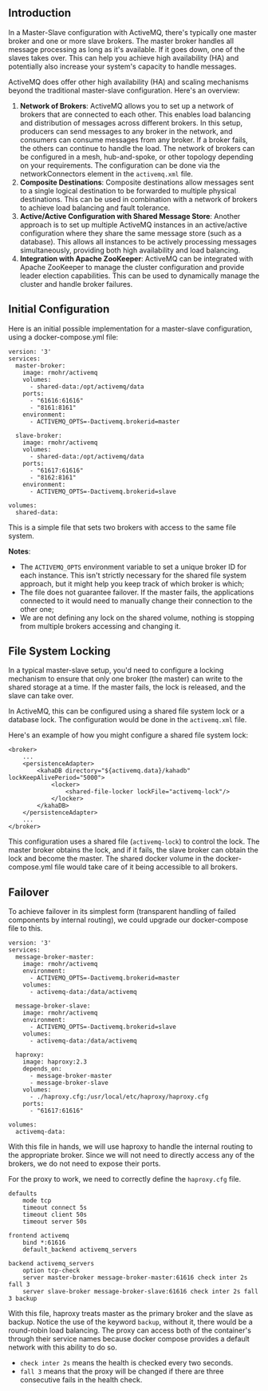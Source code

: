 ## Introduction
In a Master-Slave configuration with ActiveMQ, there's typically one master broker and one or more slave brokers. 
The master broker handles all message processing as long as it's available. If it goes down, one of the slaves takes 
over. This can help you achieve high availability (HA) and potentially also increase your system's capacity to handle 
messages.

ActiveMQ does offer other high availability (HA) and scaling mechanisms beyond the traditional master-slave configuration. 
Here's an overview:
1. **Network of Brokers**: ActiveMQ allows you to set up a network of brokers that are connected to each other. This 
enables load balancing and distribution of messages across different brokers. In this setup, producers can send messages 
to any broker in the network, and consumers can consume messages from any broker. If a broker fails, the others can 
continue to handle the load. The network of brokers can be configured in a mesh, hub-and-spoke, or other topology depending 
on your requirements. The configuration can be done via the networkConnectors element in the `activemq.xml` file. 
2. **Composite Destinations**: Composite destinations allow messages sent to a single logical destination to be forwarded to
multiple physical destinations. This can be used in combination with a network of brokers to achieve load balancing and 
fault tolerance. 
3. **Active/Active Configuration with Shared Message Store**: Another approach is to set up multiple ActiveMQ instances 
in an active/active configuration where they share the same message store (such as a database). This allows all instances 
to be actively processing messages simultaneously, providing both high availability and load balancing. 
4. **Integration with Apache ZooKeeper**: ActiveMQ can be integrated with Apache ZooKeeper to manage the cluster 
configuration and provide leader election capabilities. This can be used to dynamically manage the cluster and handle 
broker failures. 

## Initial Configuration
Here is an initial possible implementation for a master-slave configuration, using a docker-compose.yml file:
```
version: '3'
services:
  master-broker:
    image: rmohr/activemq
    volumes:
      - shared-data:/opt/activemq/data
    ports:
      - "61616:61616"
      - "8161:8161"
    environment:
      - ACTIVEMQ_OPTS=-Dactivemq.brokerid=master

  slave-broker:
    image: rmohr/activemq
    volumes:
      - shared-data:/opt/activemq/data
    ports:
      - "61617:61616"
      - "8162:8161"
    environment:
      - ACTIVEMQ_OPTS=-Dactivemq.brokerid=slave

volumes:
  shared-data:
```
This is a simple file that sets two brokers with access to the same file system.

**Notes**:
- The `ACTIVEMQ_OPTS` environment variable to set a unique broker ID for each instance. This isn't strictly necessary 
for the shared file system approach, but it might help you keep track of which broker is which;
- The file does not guarantee failover. If the master fails, the applications connected to it would need to manually
change their connection to the other one;
- We are not defining any lock on the shared volume, nothing is stopping from multiple brokers accessing and changing it.

## File System Locking
In a typical master-slave setup, you'd need to configure a locking mechanism to ensure that only one broker (the master) 
can write to the shared storage at a time. If the master fails, the lock is released, and the slave can take over.

In ActiveMQ, this can be configured using a shared file system lock or a database lock. The configuration would be done 
in the `activemq.xml` file.

Here's an example of how you might configure a shared file system lock:
```
<broker>
    ...
    <persistenceAdapter>
        <kahaDB directory="${activemq.data}/kahadb" lockKeepAlivePeriod="5000">
            <locker>
                <shared-file-locker lockFile="activemq-lock"/>
            </locker>
        </kahaDB>
    </persistenceAdapter>
    ...
</broker>
```
This configuration uses a shared file (`activemq-lock`) to control the lock. The master broker obtains the lock, and if it 
fails, the slave broker can obtain the lock and become the master. The shared docker volume in the docker-compose.yml file
would take care of it being accessible to all brokers.

## Failover
To achieve failover in its simplest form (transparent handling of failed components by internal routing), we could 
upgrade our docker-compose file to this.
```
version: '3'
services:
  message-broker-master:
    image: rmohr/activemq
    environment:
      - ACTIVEMQ_OPTS=-Dactivemq.brokerid=master
    volumes:
      - activemq-data:/data/activemq

  message-broker-slave:
    image: rmohr/activemq
    environment:
      - ACTIVEMQ_OPTS=-Dactivemq.brokerid=slave
    volumes:
      - activemq-data:/data/activemq

  haproxy:
    image: haproxy:2.3
    depends_on:
      - message-broker-master
      - message-broker-slave
    volumes:
      - ./haproxy.cfg:/usr/local/etc/haproxy/haproxy.cfg
    ports:
      - "61617:61616"

volumes:
  activemq-data:
```

With this file in hands, we will use haproxy to handle the internal routing to the appropriate broker. Since we will not
need to directly access any of the brokers, we do not need to expose their ports.

For the proxy to work, we need to correctly define the `haproxy.cfg` file.
```
defaults
    mode tcp
    timeout connect 5s
    timeout client 50s
    timeout server 50s

frontend activemq
    bind *:61616
    default_backend activemq_servers

backend activemq_servers
    option tcp-check
    server master-broker message-broker-master:61616 check inter 2s fall 3
    server slave-broker message-broker-slave:61616 check inter 2s fall 3 backup
```

With this file, haproxy treats master as the primary broker and the slave as backup. Notice the use of the keyword `backup`,
without it, there would be a round-robin load balancing. The proxy can access both of the container's through their
service names because docker compose provides a default network with this ability to do so.

- `check inter 2s` means the health is checked every two seconds.
- `fall 3` means that the proxy will be changed if there are three consecutive fails in the health check.